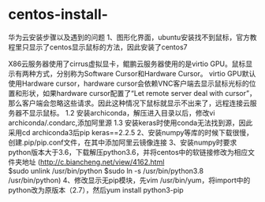 # centos-install-
华为云安装步骤以及遇到的问题
1、图形化界面，ubuntu安装找不到鼠标，官方教程里只显示了centos显示鼠标的方法，因此安装了centos7

X86云服务器使用了cirrus虚拟显卡，鲲鹏云服务器使用的是virtio GPU。鼠标显示有两种方式，分别称为Software Cursor和Hardware Cursor。
virtio GPU默认使用Hardware cursor，hardware cursor会依赖VNC客户端去显示鼠标光标的位置和形状，如果hardware cursor配置了“Let remote server deal with cursor”，那么客户端会忽略这些请求。因此这种情况下鼠标就显示不出来了，远程连接云服务器不显示鼠标。
1.2 安装archiconda，解压进入目录以后，修改vi archiconda/.condarc,添加阿里源
1.3 安装keras时使用conda无法找到源，因此采用cd archiconda3后pip keras==2.2.5
2、安装numpy等库的时候下载很慢，创建.pip/pip.conf文件，在其中添加阿里云镜像连接
3、安装numpy时要求python版本大于3.6，下载解压python3.6，并将centos中的软链接修改为相应文件夹地址
(http://c.biancheng.net/view/4162.html    
$sudo unlink /usr/bin/python
$sudo ln -s /usr/bin/python3.8 /usr/bin/python)
4、修改显示无pip模块，先vim /usr/bin/yum，将import中的python改为原版本（2.7），然后yum install python3-pip

